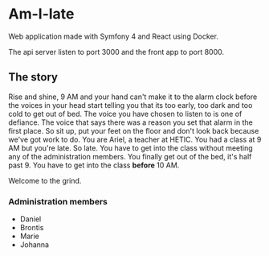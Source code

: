 # Am-I-late

Web application made with Symfony 4 and React using Docker.

The api server listen to port 3000 and the front app to port 8000.

## The story

Rise and shine, 9 AM and your hand can't make it to the alarm clock before the voices in your head start telling you that its too early, too dark and too cold to get out of bed. The voice you have chosen to listen to is one of defiance. The voice that says there was a reason you set that alarm in the first place. So sit up, put your feet on the floor and don't look back because we've got work to do. You are Ariel, a teacher at HETIC. You had a class at 9 AM but you're late. So late. You have to get into the class without meeting any of the administration members. You finally get out of the bed, it's half past 9. You have to get into the class **before** 10 AM.

Welcome to the grind.

### Administration members

- Daniel
- Brontis
- Marie
- Johanna
